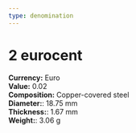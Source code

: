 ```yaml
---
type: denomination
---
```


# 2 eurocent

**Currency:** Euro\
**Value:** 0.02\
**Composition:** Copper-covered steel\
**Diameter:**: 18.75 mm\
**Thickness:**: 1.67 mm\
**Weight:**: 3.06 g
